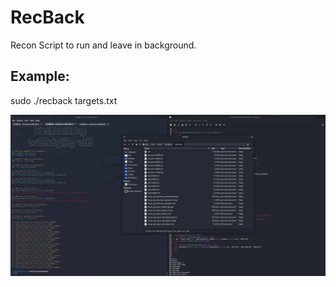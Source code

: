 # RecBack
Recon Script to run and leave in background.

## Example:

sudo ./recback targets.txt

![example](image.png "Example")

